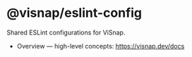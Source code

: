 # @visnap/eslint-config

Shared ESLint configurations for ViSnap.

- Overview — high-level concepts: https://visnap.dev/docs

